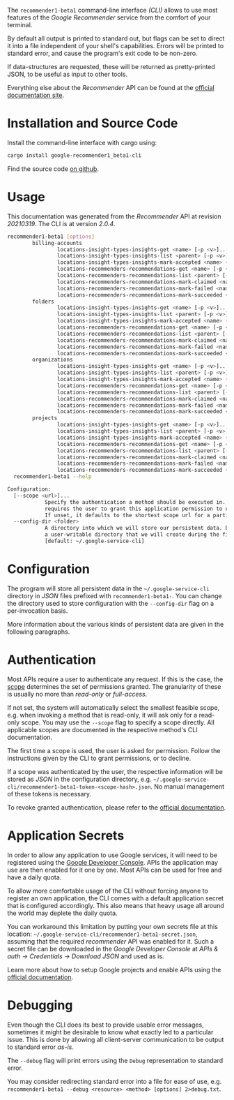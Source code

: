 <!---
DO NOT EDIT !
This file was generated automatically from 'src/mako/cli/README.md.mako'
DO NOT EDIT !
-->
The `recommender1-beta1` command-line interface *(CLI)* allows to use most features of the *Google Recommender* service from the comfort of your terminal.

By default all output is printed to standard out, but flags can be set to direct it into a file independent of your shell's
capabilities. Errors will be printed to standard error, and cause the program's exit code to be non-zero.

If data-structures are requested, these will be returned as pretty-printed JSON, to be useful as input to other tools.

Everything else about the *Recommender* API can be found at the
[official documentation site](https://cloud.google.com/recommender/docs/).

# Installation and Source Code

Install the command-line interface with cargo using:

```bash
cargo install google-recommender1_beta1-cli
```

Find the source code [on github](https://github.com/Byron/google-apis-rs/tree/main/gen/recommender1_beta1-cli).

# Usage

This documentation was generated from the *Recommender* API at revision *20210319*. The CLI is at version *2.0.4*.

```bash
recommender1-beta1 [options]
        billing-accounts
                locations-insight-types-insights-get <name> [-p <v>]... [-o <out>]
                locations-insight-types-insights-list <parent> [-p <v>]... [-o <out>]
                locations-insight-types-insights-mark-accepted <name> (-r <kv>)... [-p <v>]... [-o <out>]
                locations-recommenders-recommendations-get <name> [-p <v>]... [-o <out>]
                locations-recommenders-recommendations-list <parent> [-p <v>]... [-o <out>]
                locations-recommenders-recommendations-mark-claimed <name> (-r <kv>)... [-p <v>]... [-o <out>]
                locations-recommenders-recommendations-mark-failed <name> (-r <kv>)... [-p <v>]... [-o <out>]
                locations-recommenders-recommendations-mark-succeeded <name> (-r <kv>)... [-p <v>]... [-o <out>]
        folders
                locations-insight-types-insights-get <name> [-p <v>]... [-o <out>]
                locations-insight-types-insights-list <parent> [-p <v>]... [-o <out>]
                locations-insight-types-insights-mark-accepted <name> (-r <kv>)... [-p <v>]... [-o <out>]
                locations-recommenders-recommendations-get <name> [-p <v>]... [-o <out>]
                locations-recommenders-recommendations-list <parent> [-p <v>]... [-o <out>]
                locations-recommenders-recommendations-mark-claimed <name> (-r <kv>)... [-p <v>]... [-o <out>]
                locations-recommenders-recommendations-mark-failed <name> (-r <kv>)... [-p <v>]... [-o <out>]
                locations-recommenders-recommendations-mark-succeeded <name> (-r <kv>)... [-p <v>]... [-o <out>]
        organizations
                locations-insight-types-insights-get <name> [-p <v>]... [-o <out>]
                locations-insight-types-insights-list <parent> [-p <v>]... [-o <out>]
                locations-insight-types-insights-mark-accepted <name> (-r <kv>)... [-p <v>]... [-o <out>]
                locations-recommenders-recommendations-get <name> [-p <v>]... [-o <out>]
                locations-recommenders-recommendations-list <parent> [-p <v>]... [-o <out>]
                locations-recommenders-recommendations-mark-claimed <name> (-r <kv>)... [-p <v>]... [-o <out>]
                locations-recommenders-recommendations-mark-failed <name> (-r <kv>)... [-p <v>]... [-o <out>]
                locations-recommenders-recommendations-mark-succeeded <name> (-r <kv>)... [-p <v>]... [-o <out>]
        projects
                locations-insight-types-insights-get <name> [-p <v>]... [-o <out>]
                locations-insight-types-insights-list <parent> [-p <v>]... [-o <out>]
                locations-insight-types-insights-mark-accepted <name> (-r <kv>)... [-p <v>]... [-o <out>]
                locations-recommenders-recommendations-get <name> [-p <v>]... [-o <out>]
                locations-recommenders-recommendations-list <parent> [-p <v>]... [-o <out>]
                locations-recommenders-recommendations-mark-claimed <name> (-r <kv>)... [-p <v>]... [-o <out>]
                locations-recommenders-recommendations-mark-failed <name> (-r <kv>)... [-p <v>]... [-o <out>]
                locations-recommenders-recommendations-mark-succeeded <name> (-r <kv>)... [-p <v>]... [-o <out>]
  recommender1-beta1 --help

Configuration:
  [--scope <url>]...
            Specify the authentication a method should be executed in. Each scope
            requires the user to grant this application permission to use it.
            If unset, it defaults to the shortest scope url for a particular method.
  --config-dir <folder>
            A directory into which we will store our persistent data. Defaults to
            a user-writable directory that we will create during the first invocation.
            [default: ~/.google-service-cli]

```

# Configuration

The program will store all persistent data in the `~/.google-service-cli` directory in *JSON* files prefixed with `recommender1-beta1-`.  You can change the directory used to store configuration with the `--config-dir` flag on a per-invocation basis.

More information about the various kinds of persistent data are given in the following paragraphs.

# Authentication

Most APIs require a user to authenticate any request. If this is the case, the [scope][scopes] determines the 
set of permissions granted. The granularity of these is usually no more than *read-only* or *full-access*.

If not set, the system will automatically select the smallest feasible scope, e.g. when invoking a
method that is read-only, it will ask only for a read-only scope. 
You may use the `--scope` flag to specify a scope directly. 
All applicable scopes are documented in the respective method's CLI documentation.

The first time a scope is used, the user is asked for permission. Follow the instructions given 
by the CLI to grant permissions, or to decline.

If a scope was authenticated by the user, the respective information will be stored as *JSON* in the configuration
directory, e.g. `~/.google-service-cli/recommender1-beta1-token-<scope-hash>.json`. No manual management of these tokens
is necessary.

To revoke granted authentication, please refer to the [official documentation][revoke-access].

# Application Secrets

In order to allow any application to use Google services, it will need to be registered using the 
[Google Developer Console][google-dev-console]. APIs the application may use are then enabled for it
one by one. Most APIs can be used for free and have a daily quota.

To allow more comfortable usage of the CLI without forcing anyone to register an own application, the CLI
comes with a default application secret that is configured accordingly. This also means that heavy usage
all around the world may deplete the daily quota.

You can workaround this limitation by putting your own secrets file at this location: 
`~/.google-service-cli/recommender1-beta1-secret.json`, assuming that the required *recommender* API 
was enabled for it. Such a secret file can be downloaded in the *Google Developer Console* at 
*APIs & auth -> Credentials -> Download JSON* and used as is.

Learn more about how to setup Google projects and enable APIs using the [official documentation][google-project-new].


# Debugging

Even though the CLI does its best to provide usable error messages, sometimes it might be desirable to know
what exactly led to a particular issue. This is done by allowing all client-server communication to be 
output to standard error *as-is*.

The `--debug` flag will print errors using the `Debug` representation to standard error.

You may consider redirecting standard error into a file for ease of use, e.g. `recommender1-beta1 --debug <resource> <method> [options] 2>debug.txt`.


[scopes]: https://developers.google.com/+/api/oauth#scopes
[revoke-access]: http://webapps.stackexchange.com/a/30849
[google-dev-console]: https://console.developers.google.com/
[google-project-new]: https://developers.google.com/console/help/new/